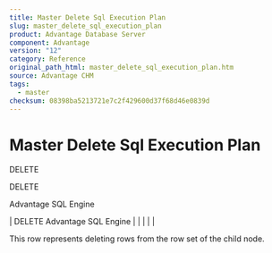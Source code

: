 ```yaml
---
title: Master Delete Sql Execution Plan
slug: master_delete_sql_execution_plan
product: Advantage Database Server
component: Advantage
version: "12"
category: Reference
original_path_html: master_delete_sql_execution_plan.htm
source: Advantage CHM
tags:
  - master
checksum: 08398ba5213721e7c2f429600d37f68d46e0839d
---
```


# Master Delete Sql Execution Plan

DELETE

DELETE

Advantage SQL Engine

| DELETE  Advantage SQL Engine |  |  |  |  |

This row represents deleting rows from the row set of the child node.
